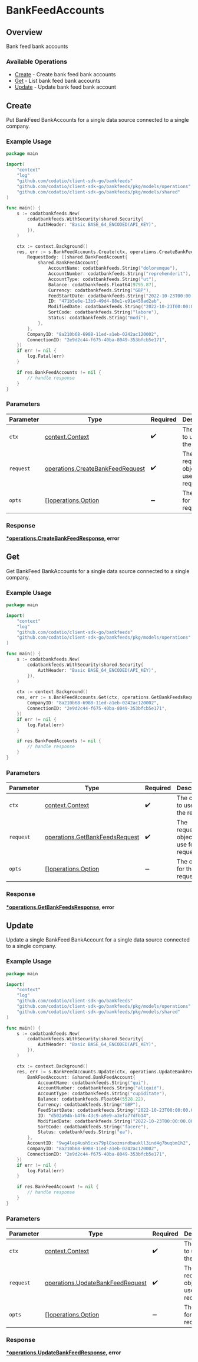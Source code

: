 # BankFeedAccounts

## Overview

Bank feed bank accounts

### Available Operations

* [Create](#create) - Create bank feed bank accounts
* [Get](#get) - List bank feed bank accounts
* [Update](#update) - Update bank feed bank account

## Create

Put BankFeed BankAccounts for a single data source connected to a single company.

### Example Usage

```go
package main

import(
	"context"
	"log"
	"github.com/codatio/client-sdk-go/bankfeeds"
	"github.com/codatio/client-sdk-go/bankfeeds/pkg/models/operations"
	"github.com/codatio/client-sdk-go/bankfeeds/pkg/models/shared"
)

func main() {
    s := codatbankfeeds.New(
        codatbankfeeds.WithSecurity(shared.Security{
            AuthHeader: "Basic BASE_64_ENCODED(API_KEY)",
        }),
    )

    ctx := context.Background()
    res, err := s.BankFeedAccounts.Create(ctx, operations.CreateBankFeedRequest{
        RequestBody: []shared.BankFeedAccount{
            shared.BankFeedAccount{
                AccountName: codatbankfeeds.String("doloremque"),
                AccountNumber: codatbankfeeds.String("reprehenderit"),
                AccountType: codatbankfeeds.String("ut"),
                Balance: codatbankfeeds.Float64(9795.87),
                Currency: codatbankfeeds.String("GBP"),
                FeedStartDate: codatbankfeeds.String("2022-10-23T00:00:00.000Z"),
                ID: "471b5e6e-13b9-49d4-88e1-e91e450ad2ab",
                ModifiedDate: codatbankfeeds.String("2022-10-23T00:00:00.000Z"),
                SortCode: codatbankfeeds.String("labore"),
                Status: codatbankfeeds.String("modi"),
            },
        },
        CompanyID: "8a210b68-6988-11ed-a1eb-0242ac120002",
        ConnectionID: "2e9d2c44-f675-40ba-8049-353bfcb5e171",
    })
    if err != nil {
        log.Fatal(err)
    }

    if res.BankFeedAccounts != nil {
        // handle response
    }
}
```

### Parameters

| Parameter                                                                            | Type                                                                                 | Required                                                                             | Description                                                                          |
| ------------------------------------------------------------------------------------ | ------------------------------------------------------------------------------------ | ------------------------------------------------------------------------------------ | ------------------------------------------------------------------------------------ |
| `ctx`                                                                                | [context.Context](https://pkg.go.dev/context#Context)                                | :heavy_check_mark:                                                                   | The context to use for the request.                                                  |
| `request`                                                                            | [operations.CreateBankFeedRequest](../../models/operations/createbankfeedrequest.md) | :heavy_check_mark:                                                                   | The request object to use for the request.                                           |
| `opts`                                                                               | [][operations.Option](../../models/operations/option.md)                             | :heavy_minus_sign:                                                                   | The options for this request.                                                        |


### Response

**[*operations.CreateBankFeedResponse](../../models/operations/createbankfeedresponse.md), error**


## Get

Get BankFeed BankAccounts for a single data source connected to a single company.

### Example Usage

```go
package main

import(
	"context"
	"log"
	"github.com/codatio/client-sdk-go/bankfeeds"
	"github.com/codatio/client-sdk-go/bankfeeds/pkg/models/operations"
)

func main() {
    s := codatbankfeeds.New(
        codatbankfeeds.WithSecurity(shared.Security{
            AuthHeader: "Basic BASE_64_ENCODED(API_KEY)",
        }),
    )

    ctx := context.Background()
    res, err := s.BankFeedAccounts.Get(ctx, operations.GetBankFeedsRequest{
        CompanyID: "8a210b68-6988-11ed-a1eb-0242ac120002",
        ConnectionID: "2e9d2c44-f675-40ba-8049-353bfcb5e171",
    })
    if err != nil {
        log.Fatal(err)
    }

    if res.BankFeedAccounts != nil {
        // handle response
    }
}
```

### Parameters

| Parameter                                                                        | Type                                                                             | Required                                                                         | Description                                                                      |
| -------------------------------------------------------------------------------- | -------------------------------------------------------------------------------- | -------------------------------------------------------------------------------- | -------------------------------------------------------------------------------- |
| `ctx`                                                                            | [context.Context](https://pkg.go.dev/context#Context)                            | :heavy_check_mark:                                                               | The context to use for the request.                                              |
| `request`                                                                        | [operations.GetBankFeedsRequest](../../models/operations/getbankfeedsrequest.md) | :heavy_check_mark:                                                               | The request object to use for the request.                                       |
| `opts`                                                                           | [][operations.Option](../../models/operations/option.md)                         | :heavy_minus_sign:                                                               | The options for this request.                                                    |


### Response

**[*operations.GetBankFeedsResponse](../../models/operations/getbankfeedsresponse.md), error**


## Update

Update a single BankFeed BankAccount for a single data source connected to a single company.

### Example Usage

```go
package main

import(
	"context"
	"log"
	"github.com/codatio/client-sdk-go/bankfeeds"
	"github.com/codatio/client-sdk-go/bankfeeds/pkg/models/operations"
	"github.com/codatio/client-sdk-go/bankfeeds/pkg/models/shared"
)

func main() {
    s := codatbankfeeds.New(
        codatbankfeeds.WithSecurity(shared.Security{
            AuthHeader: "Basic BASE_64_ENCODED(API_KEY)",
        }),
    )

    ctx := context.Background()
    res, err := s.BankFeedAccounts.Update(ctx, operations.UpdateBankFeedRequest{
        BankFeedAccount: &shared.BankFeedAccount{
            AccountName: codatbankfeeds.String("qui"),
            AccountNumber: codatbankfeeds.String("aliquid"),
            AccountType: codatbankfeeds.String("cupiditate"),
            Balance: codatbankfeeds.Float64(5528.22),
            Currency: codatbankfeeds.String("GBP"),
            FeedStartDate: codatbankfeeds.String("2022-10-23T00:00:00.000Z"),
            ID: "d502a94b-b4f6-43c9-a9e9-a3efa77dfb14",
            ModifiedDate: codatbankfeeds.String("2022-10-23T00:00:00.000Z"),
            SortCode: codatbankfeeds.String("facere"),
            Status: codatbankfeeds.String("ea"),
        },
        AccountID: "9wg4lep4ush5cxs79pl8sozmsndbaukll3ind4g7buqbm1h2",
        CompanyID: "8a210b68-6988-11ed-a1eb-0242ac120002",
        ConnectionID: "2e9d2c44-f675-40ba-8049-353bfcb5e171",
    })
    if err != nil {
        log.Fatal(err)
    }

    if res.BankFeedAccount != nil {
        // handle response
    }
}
```

### Parameters

| Parameter                                                                            | Type                                                                                 | Required                                                                             | Description                                                                          |
| ------------------------------------------------------------------------------------ | ------------------------------------------------------------------------------------ | ------------------------------------------------------------------------------------ | ------------------------------------------------------------------------------------ |
| `ctx`                                                                                | [context.Context](https://pkg.go.dev/context#Context)                                | :heavy_check_mark:                                                                   | The context to use for the request.                                                  |
| `request`                                                                            | [operations.UpdateBankFeedRequest](../../models/operations/updatebankfeedrequest.md) | :heavy_check_mark:                                                                   | The request object to use for the request.                                           |
| `opts`                                                                               | [][operations.Option](../../models/operations/option.md)                             | :heavy_minus_sign:                                                                   | The options for this request.                                                        |


### Response

**[*operations.UpdateBankFeedResponse](../../models/operations/updatebankfeedresponse.md), error**

